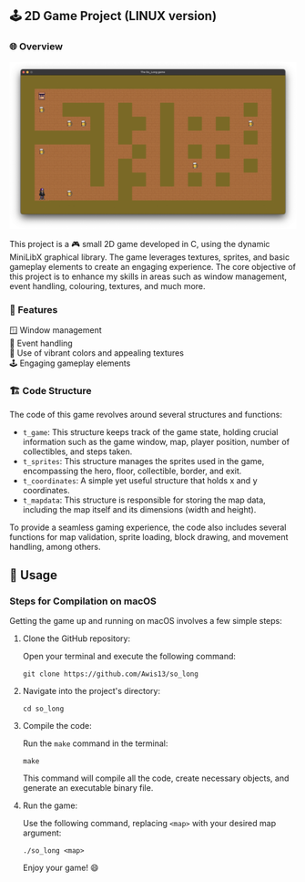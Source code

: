 ## 🕹️ 2D Game Project (LINUX version)

### 🌐 Overview
![game](so_long.png)

This project is a 🎮 small 2D game developed in C, using the dynamic MiniLibX graphical library. The game leverages textures, sprites, and basic gameplay elements to create an engaging experience. The core objective of this project is to enhance my skills in areas such as window management, event handling, colouring, textures, and much more.

### 🌟 Features

🪟 Window management  
📝 Event handling  
🎨 Use of vibrant colors and appealing textures  
🕹️ Engaging gameplay elements  

### 🏗️ Code Structure

The code of this game revolves around several structures and functions:

- `t_game`: This structure keeps track of the game state, holding crucial information such as the game window, map, player position, number of collectibles, and steps taken.
- `t_sprites`: This structure manages the sprites used in the game, encompassing the hero, floor, collectible, border, and exit.
- `t_coordinates`: A simple yet useful structure that holds x and y coordinates.
- `t_mapdata`: This structure is responsible for storing the map data, including the map itself and its dimensions (width and height).

To provide a seamless gaming experience, the code also includes several functions for map validation, sprite loading, block drawing, and movement handling, among others.

## 🔧 Usage

### Steps for Compilation on macOS

Getting the game up and running on macOS involves a few simple steps:

1. Clone the GitHub repository:

    Open your terminal and execute the following command:

    ```
    git clone https://github.com/Awis13/so_long
    ```

2. Navigate into the project's directory:

    ```
    cd so_long
    ```

3. Compile the code:

    Run the `make` command in the terminal:

    ```
    make
    ```

    This command will compile all the code, create necessary objects, and generate an executable binary file.

4. Run the game:

    Use the following command, replacing `<map>` with your desired map argument:

    ```
    ./so_long <map>
    ```

    Enjoy your game! 😄
